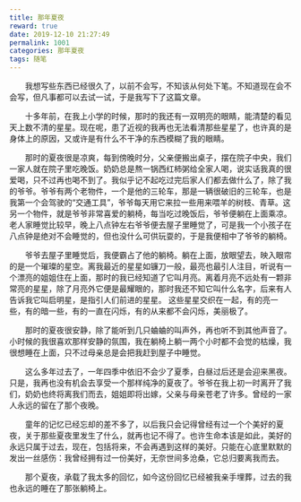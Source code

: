 ```yaml
---
title: 那年夏夜
reward: true
date: 2019-12-10 21:27:49
permalink: 1001
categories: 那年夏夜
tags: 随笔
---
```


　　我想写些东西已经很久了，以前不会写，不知该从何处下笔。不知道现在会不会写，但凡事都可以去试一试，于是我写下了这篇文章。

　　十多年前，在我上小学的时候，那时的我还有一双明亮的眼睛，能清楚的看见天上数不清的星星。现在呢，患了近视的我再也无法看清那些星星了，也许真的是身体上的原因，又或许是有什么不干净的东西模糊了我的眼睛。
<!-- More -->
　　那时的夏夜很是凉爽，每到傍晚时分，父亲便搬出桌子，摆在院子中央，我们一家人就在院子里吃晚饭。奶奶总是熬一锅西红柿粥给全家人喝，说实话我真的很爱喝，只不过再也喝不到了。我似乎记不起吃过完后家人们都去做什么了，除了我的爷爷。爷爷有两个老物件，一个是他的三轮车，那是一辆很破旧的三轮车，也是我第一个会驾驶的“交通工具”，爷爷每天用它来拉一些用来喂羊的树枝、青草。这另一个物件，就是爷爷非常喜爱的躺椅，每当吃过晚饭后，爷爷便躺在上面乘凉。老人家睡觉比较早，晚上八点钟左右爷爷便去屋子里睡觉了，可是我一个小孩子在八点钟是绝对不会睡觉的，但也没什么可供玩耍的，于是我便相中了爷爷的躺椅。

　　爷爷去屋子里睡觉后，我便霸占了他的躺椅。躺在上面，放眼望去，映入眼帘的是一个璀璨的星空。离我最近的星星如镰刀一般，最亮也最引人注目，听说有一个漂亮的姐姐住在上面，那时的我已经知道了它叫月亮。离着月亮不远处有一颗非常亮的星星，除了月亮外它便是最耀眼的，那时我还不知它叫什么名字，后来有人告诉我它叫启明星，是指引人们前进的星星。 这些星星交织在一起，有的亮一些，有的暗一些，有的一直在闪烁，有的从来都不会闪烁，美丽极了。

　　那时的夏夜很安静，除了能听到几只蛐蛐的叫声外，再也听不到其他声音了。小时候的我很喜欢那样安静的氛围，我在躺椅上躺一两个小时都不会觉的枯燥，我很想睡在上面，只不过母亲总是会把我赶到屋子中睡觉。

　　这么多年过去了，一年四季中依旧不会少了夏季，白昼过后还是会迎来黑夜。只是，我再也没有机会去享受一个那样纯净的夏夜了。爷爷在我上初一时离开了我们，奶奶也终将离我们而去，姐姐即将出嫁，父亲与母亲苍老了许多。曾经的一家人永远的留在了那个夜晚。

　　童年的记忆已经忘却的差不多了，以后我只会记得曾经有过一个个美好的夏夜，关于那些夏夜里发生了什么，就再也记不得了。也许生命本该是如此，美好的永远只属于过去，现在，包括将来，不会再遇到这样的美好。只能在心底里默默的发出一丝感伤：我曾经拥有过一份美好，无奈世间多沧桑，它总归要离我而去。

　　那个夏夜，承载了我太多的回忆，如今这份回忆已经被我亲手埋葬，过去的我也永远的睡在了那张躺椅上。